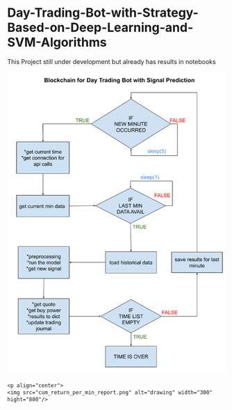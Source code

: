 # Day-Trading-Bot-with-Strategy-Based-on-Deep-Learning-and-SVM-Algorithms

This Project still under development but already has results in notebooks

<p align="center">
    <img src="pictures/blockchain.png" alt="drawing" width="800" hight="300"/>

    <p align="center">
    <img src="cum_return_per_min_report.png" alt="drawing" width="300" hight="800"/>
    
